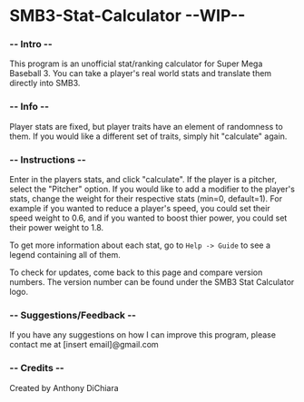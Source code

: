 # SMB3-Stat-Calculator --WIP--
### -- Intro --

This program is an unofficial stat/ranking calculator for Super Mega Baseball 3.
You can take a player's real world stats and translate them directly into SMB3.

### -- Info --

Player stats are fixed, but player traits have an element of randomness to them.
If you would like a different set of traits, simply hit "calculate" again.

### -- Instructions --

Enter in the players stats, and click "calculate". If the player is a pitcher, select the
"Pitcher" option. If you would like to add a modifier to the player's stats, change the
weight for their respective stats (min=0, default=1). For example if you wanted to reduce
a player's speed, you could set their speed weight to 0.6, and if you wanted to boost thier
power, you could set their power weight to 1.8.

To get more information about each stat, go to `Help -> Guide` to see a legend containing all of them.

To check for updates, come back to this page and compare version numbers. The version number
can be found under the SMB3 Stat Calculator logo.

### -- Suggestions/Feedback --

If you have any suggestions on how I can improve this program,
please contact me at [insert email]@gmail.com

### -- Credits --

Created by Anthony DiChiara

